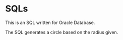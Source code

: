 # SQLs

This is an SQL written for Oracle Database.

The SQL generates a circle based on the radius given.
